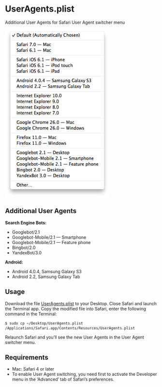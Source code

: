 UserAgents.plist
================

Additional User Agents for Safari User Agent switcher menu

![Alt text](/screenshots/UserAgents.png?raw=true)

## Additional User Agents
**Search Engine Bots:**
* Googlebot/2.1
* Googlebot-Mobile/2.1 &mdash; Smartphone
* Googlebot-Mobile/2.1 &mdash; Feature phone
* Bingbot/2.0
* YandexBot/3.0

**Android:**
* Android 4.0.4, Samsung Galaxy S3
* Android 2.2, Samsung Galaxy Tab

## Usage
Download the file [UserAgents.plist](https://raw.github.com/sanderheilbron/UserAgents.plist/master/UserAgents.plist) to your Desktop.
Close Safari and launch the Terminal app. Copy the modified file into Safari, enter the following command in the Terminal:

    $ sudo cp ~/Desktop/UserAgents.plist /Applications/Safari.app/Contents/Resources/UserAgents.plist

Relaunch Safari and you’ll see the new User Agents in the User Agent switcher menu.

## Requirements
* Mac: Safari 4 or later
* To enable User Agent switching, you need first to activate the Developer menu in the ‘Advanced’ tab of Safari’s preferences.
